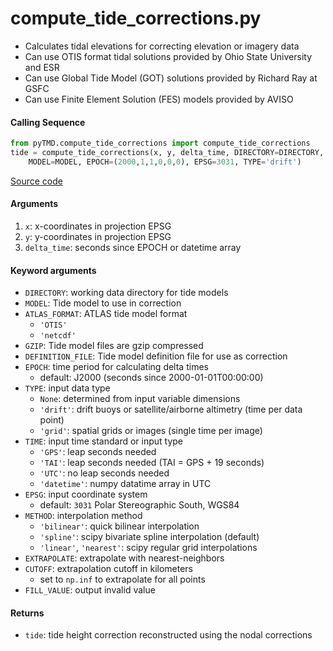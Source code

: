 compute_tide_corrections.py
===========================

- Calculates tidal elevations for correcting elevation or imagery data
- Can use OTIS format tidal solutions provided by Ohio State University and ESR
- Can use Global Tide Model (GOT) solutions provided by Richard Ray at GSFC
- Can use Finite Element Solution (FES) models provided by AVISO

#### Calling Sequence
```python
from pyTMD.compute_tide_corrections import compute_tide_corrections
tide = compute_tide_corrections(x, y, delta_time, DIRECTORY=DIRECTORY,
    MODEL=MODEL, EPOCH=(2000,1,1,0,0,0), EPSG=3031, TYPE='drift')
```
[Source code](https://github.com/tsutterley/pyTMD/blob/main/pyTMD/compute_tide_corrections.py)

#### Arguments
1. `x`: x-coordinates in projection EPSG
2. `y`: y-coordinates in projection EPSG
3. `delta_time`: seconds since EPOCH or datetime array

#### Keyword arguments
- `DIRECTORY`: working data directory for tide models
- `MODEL`: Tide model to use in correction
- `ATLAS_FORMAT`: ATLAS tide model format
    * `'OTIS'`
    * `'netcdf'`
- `GZIP`: Tide model files are gzip compressed
- `DEFINITION_FILE`: Tide model definition file for use as correction
- `EPOCH`: time period for calculating delta times
    * default: J2000 (seconds since 2000-01-01T00:00:00)
- `TYPE`: input data type
    * `None`: determined from input variable dimensions
    * `'drift'`: drift buoys or satellite/airborne altimetry (time per data point)
    * `'grid'`: spatial grids or images (single time per image)
- `TIME`: input time standard or input type
    * `'GPS'`: leap seconds needed
    * `'TAI'`: leap seconds needed (TAI = GPS + 19 seconds)
    * `'UTC'`: no leap seconds needed
    * `'datetime'`: numpy datatime array in UTC
- `EPSG`: input coordinate system
    * default: `3031` Polar Stereographic South, WGS84
- `METHOD`: interpolation method
    * `'bilinear'`: quick bilinear interpolation
    * `'spline'`: scipy bivariate spline interpolation (default)
    * `'linear'`, `'nearest'`: scipy regular grid interpolations
- `EXTRAPOLATE`: extrapolate with nearest-neighbors
- `CUTOFF`: extrapolation cutoff in kilometers
    * set to `np.inf` to extrapolate for all points
- `FILL_VALUE`: output invalid value

#### Returns
- `tide`: tide height correction reconstructed using the nodal corrections
